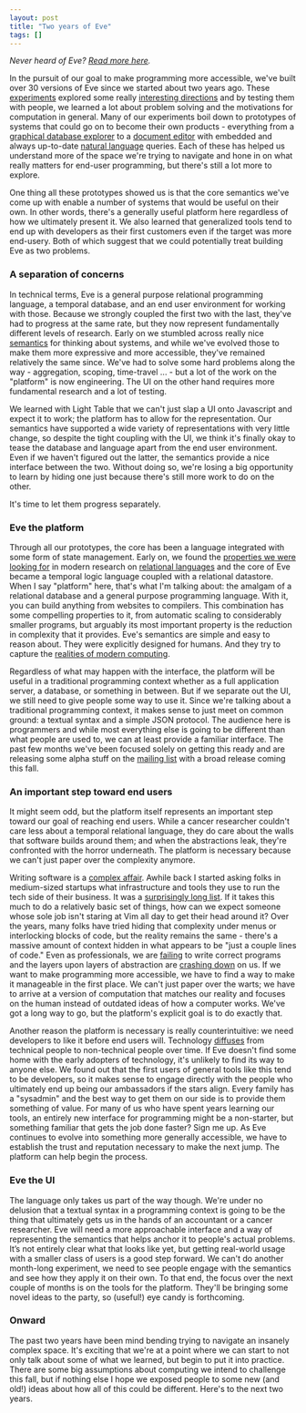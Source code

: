 ```yaml
---
layout: post
title: "Two years of Eve"
tags: []
---
```


_Never heard of Eve? [Read more here](http://witheve.com/)._

In the pursuit of our goal to make programming more accessible, we've built over 30 versions of Eve since we started about two years ago. These [experiments][incidentalcomplexity] explored some really [interesting directions][bidstalk] and by testing them with people, we learned a lot about problem solving and the motivations for computation in general. Many of our experiments boil down to prototypes of systems that could go on to become their own products - everything from a [graphical database explorer][graph] to a [document editor][markdowneve] with embedded and always up-to-date [natural language][nlq] queries. Each of these has helped us understand more of the space we're trying to navigate and hone in on what really matters for end-user programming, but there's still a lot more to explore.

One thing all these prototypes showed us is that the core semantics we've come up with enable a number of systems that would be useful on their own. In other words, there's a generally useful platform here regardless of how we ultimately present it. We also learned that generalized tools tend to end up with developers as their first customers even if the target was more end-usery. Both of which suggest that we could potentially treat building Eve as two problems.

### A separation of concerns

In technical terms, Eve is a general purpose relational programming language, a temporal database, and an end user environment for working with those. Because we strongly coupled the first two with the last, they've had to progress at the same rate, but they now represent fundamentally different levels of research. Early on we stumbled across really nice [semantics][dedalus] for thinking about systems, and while we've evolved those to make them more expressive and more accessible, they've remained relatively the same since. We've had to solve some hard problems along the way - aggregation, scoping, time-travel ... - but a lot of the work on the "platform" is now engineering. The UI on the other hand requires more fundamental research and a lot of testing.

We learned with Light Table that we can't just slap a UI onto Javascript and expect it to work; the platform has to allow for the representation. Our semantics have supported a wide variety of representations with very little change, so despite the tight coupling with the UI, we think it's finally okay to tease the database and language apart from the end user environment. Even if we haven't figured out the latter, the semantics provide a nice interface between the two. Without doing so, we're losing a big opportunity to learn by hiding one just because there's still more work to do on the other.

It's time to let them progress separately.

### Eve the platform

Through all our prototypes, the core has been a language integrated with some form of state management. Early on, we found the [properties we were looking for][betterprogramming] in modern research on [relational languages][bloom] and the core of Eve became a temporal logic language coupled with a relational datastore. When I say "platform" here, that's what I'm talking about: the amalgam of a relational database and a general purpose programming language. With it, you can build anything from websites to compilers. This combination has some compelling properties to it, from automatic scaling to considerably smaller programs, but arguably its most important property is the reduction in complexity that it provides. Eve's semantics are simple and easy to reason about. They were explicitly designed for humans. And they try to capture the [realities of modern computing][moderncomputing]. 

Regardless of what may happen with the interface, the platform will be useful in a traditional programming context whether as a full application server, a database, or something in between. But if we separate out the UI, we still need to give people some way to use it. Since we're talking about a traditional programming context, it makes sense to just meet on common ground: a textual syntax and a simple JSON protocol. The audience here is programmers and while most everything else is going to be different than what people are used to, we can at least provide a familiar interface. The past few months we've been focused solely on getting this ready and are releasing some alpha stuff on the [mailing list][mailinglist] with a broad release coming this fall.

### An important step toward end users

It might seem odd, but the platform itself represents an important step toward our goal of reaching end users. While a cancer researcher couldn't care less about a temporal relational language, they do care about the walls that software builds around them; and when the abstractions leak, they're confronted with the horror underneath. The platform is necessary because we can't just paper over the complexity anymore. 

Writing software is a [complex affair][pain]. Awhile back I started asking folks in medium-sized startups what infrastructure and tools they use to run the tech side of their business. It was a [surprisingly long list][toolslist]. If it takes this much to do a relatively basic set of things, how can we expect someone whose sole job isn't staring at Vim all day to get their head around it? Over the years, many folks have tried hiding that complexity under menus or interlocking blocks of code, but the reality remains the same - there's a massive amount of context hidden in what appears to be "just a couple lines of code." Even as professionals, we are [failing][therac] to write correct programs and the layers upon layers of abstraction are [crashing down][softwarefailures] on us. If we want to make programming more accessible, we have to find a way to make it manageable in the first place. We can't just paper over the warts; we have to arrive at a version of computation that matches our reality and focuses on the human instead of outdated ideas of how a computer works. We've got a long way to go, but the platform's explicit goal is to do exactly that.

Another reason the platform is necessary is really counterintuitive: we need developers to like it before end users will. Technology [diffuses][diffusion] from technical people to non-technical people over time. If Eve doesn't find some home with the early adopters of technology, it's unlikely to find its way to anyone else. We found out that the first users of general tools like this tend to be developers, so it makes sense to engage directly with the people who ultimately end up being our ambassadors if the stars align. Every family has a "sysadmin" and the best way to get them on our side is to provide them something of value. For many of us who have spent years learning our tools, an entirely new interface for programming might be a non-starter, but something familiar that gets the job done faster? Sign me up. As Eve continues to evolve into something more generally accessible, we have to establish the trust and reputation necessary to make the next jump. The platform can help begin the process.

### Eve the UI

The language only takes us part of the way though. We're under no delusion that a textual syntax in a programming context is going to be the thing that ultimately gets us in the hands of an accountant or a cancer researcher. Eve will need a more approachable interface and a way of representing the semantics that helps anchor it to people's actual problems. It’s not entirely clear what that looks like yet, but getting real-world usage with a smaller class of users is a good step forward. We can't do another month-long experiment, we need to see people engage with the semantics and see how they apply it on their own. To that end, the focus over the next couple of months is on the tools for the platform. They'll be bringing some novel ideas to the party, so (useful!) eye candy is forthcoming.

### Onward

The past two years have been mind bending trying to navigate an insanely complex space. It's exciting that we're at a point where we can start to not only talk about some of what we learned, but begin to put it into practice. There are some big assumptions about computing we intend to challenge this fall, but if nothing else I hope we exposed people to some new (and old!) ideas about how all of this could be different. Here's to the next two years.

[incidentalcomplexity]: http://incidentalcomplexity.com/archive/
[mailinglist]: https://groups.google.com/forum/#!forum/eve-talk
[nlq]: http://incidentalcomplexity.com/2016/06/14/nlqp/
[graph]: http://incidentalcomplexity.com/2015/10/15/jul-sept/
[markdowneve]: http://incidentalcomplexity.com/2016/06/10/jan-feb/
[diffusion]: https://en.wikipedia.org/wiki/Diffusion_of_innovations
[therac]: http://hackaday.com/2015/10/26/killed-by-a-machine-the-therac-25/
[softwarefailures]: http://www.tricentis.com/blog/2015/11/03/software-failures-of-2015-quarter-three/
[bidstalk]: https://www.youtube.com/watch?v=VZQoAKJPbh8
[dedalus]: http://www.eecs.berkeley.edu/Pubs/TechRpts/2009/EECS-2009-173.html
[betterprogramming]: http://www.chris-granger.com/2014/03/27/toward-a-better-programming/ 
[bloom]: http://boom.cs.berkeley.edu/papers.html
[pain]: http://lighttable.com/2014/05/16/pain-we-forgot/
[toolslist]: https://gist.github.com/ibdknox/8f15441530bdd09aa8ce489dd9c110c7
[moderncomputing]: https://christophermeiklejohn.com/lasp/erlang/2015/10/27/tendency.html 








